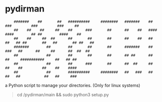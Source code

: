 # pydirman


        #######    ##       ##   ##########     ########   #######    ##        ###         ###         ###     ##
        ##    ##    ##     ##    ##      ###       ##      ##    ##   ####     ####        ## ##        ####    ##
        ##    ##     ##  ##      ##       ##       ##      ##    ##   ## ##   ## ##       ##   ##       ## ##   ##
        #######        ##        ##       ##       ##      #######    ##   ###   ##      ##     ##      ##  ##  ##
        ##             ##        ##       ##       ##      ## ##      ##         ##     ###########     ##   ## ##
        ##             ##        ##      ###       ##      ##  ##     ##         ##    ##         ##    ##    ####
        ##             ##        ##########     ########   ##   ###   ##         ##   ##           ##   ##     ###


a Python script to manage your directories.
(Only for linux systems)

>cd /pydirman/main && sudo python3 setup.py
